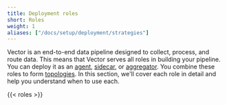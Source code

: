 ```yaml
---
title: Deployment roles
short: Roles
weight: 1
aliases: ["/docs/setup/deployment/strategies"]
---
```


Vector is an end-to-end data pipeline designed to collect, process, and route data. This means that Vector serves all roles in building your pipeline. You can deploy it as an [agent](#agent), [sidecar](#sidecar), or [aggregator](#aggregator). You combine these roles to form [topologies]. In this section, we'll cover each role in detail and help you understand when to use each.

{{< roles >}}

[topologies]: /docs/setup/deployment/topologies

